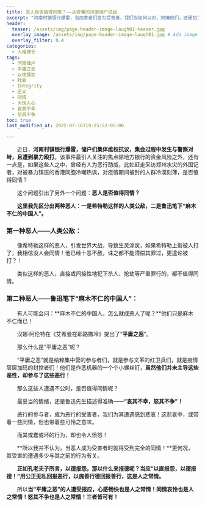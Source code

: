 ```yaml
---
title: 恶人是否值得同情？——从受害的河南储户说起
excerpt: "河南村镇银行爆雷，当加害者们变为受害者，我们当如何以对，同情他们，还是拍手称快？"
header:
  teaser: /assets/img/page-header-image-laugh01-teaser.jpg
  overlay_image: /assets/img/page-header-image-laugh01.jpg # Add image post (optional)
  overlay_filter: 0.4
categories:
  - 人格成长
tags: 
  - 河南储户
  - 平庸之恶
  - 以德报怨
  - 社会
  - Integrity
  - 正义
  - 同情
  - 大快人心
  - 哀其不幸
  - 怒其不争
toc: true
last_modified_at: 2022-07-16T19:25:52-05:00

---
```


&emsp;&emsp;近日，**河南村镇银行爆雷，储户们集体维权抗议，集会过程中发生与警察对峙，且遭到暴力殴打**。该事件最引人关注的焦点除地方银行的资金风险之外，还有一点是，如果这些人之中，曾经有人为恶行助威，比如赶走采访郑州水灾的外国记者，对被暴力镇压的香港同胞冷嘲热讽，对疫情期间被封的人群冷漠刻薄，是否值得同情？

&emsp;&emsp;这个问题引出了另外一个问题：**恶人是否值得同情？**

&emsp;&emsp;**这里我先区分出两种恶人：一是希特勒这样的人类公敌，二是鲁迅笔下“麻木不仁的中国人”。**

### 第一种恶人——人类公敌：

&emsp;&emsp;像希特勒这样的恶人，引发世界大战，导致生灵涂炭，如果希特勒上街被人打了，我相信没人会同情！他已经十恶不赦，诛之都不能清偿其罪过，更遑论被打？！

&emsp;&emsp;类似这样的恶人，直接或间接性地犯下杀人、抢劫等严重罪行的，都不值得同情。

### 第二种恶人——鲁迅笔下“麻木不仁的中国人”：

&emsp;&emsp;有人可能会问：**麻木不仁的中国人，怎么就成恶人了呢？**他们只是麻木不仁而已！

&emsp;&emsp;汉娜·阿伦特在《艾希曼在耶路撒冷》提出了“**平庸之恶**”。

&emsp;&emsp;那么什么是“平庸之恶”呢？

&emsp;&emsp;“平庸之恶”就是纳粹集中营的参与者们，就是参与文革的红卫兵们，就是疫情层层加码的封控者们！他们是作恶机器的一个个小螺丝钉，**虽然他们并未主导这些恶性，却参与了这些恶行！**

&emsp;&emsp;那么这些人遭遇不公时，是否值得同情呢？

&emsp;&emsp;最妥当的情绪，还是鲁迅先生描述得准确——**“哀其不幸，怒其不争”！**

&emsp;&emsp;恶行的参与者，成为恶行的受害者，我们为其遭遇感到悲哀！这悲哀中，或带着一些同情，但也带着些可怜之意味。

&emsp;&emsp;而其或蠢或坏的行为，却也令人愤怒！

&emsp;&emsp;**所以我并不认为，当恶人成为受害者时就得受到完全的同情！**更何况，其受害的遭遇多少与其之前的行为有关。

&emsp;&emsp;**正如孔老夫子所言，以德报怨，那以什么来报德呢？当应“以直报怨，以德报德！”用公正无私回报恶行，以施善行德回报善行，这是人之常情。**

&emsp;&emsp;所以**当“平庸之恶”的人遭受报应，心感畅快也是人之常情！同情哀怜也是人之常情！怒其不争也是人之常情！三者皆可有！**
